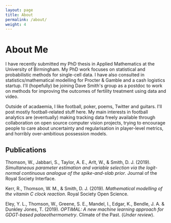 ```yaml
---
layout: page
title: About
permalink: /about/
weight: 4
---
```


# **About Me**
I have recently submitted my PhD thesis in Applied Mathematics at the University of Birmingham. My PhD work focuses on statistical and probabilistic methods for single-cell data. I have also consulted in statistics/mathematical modelling for Procter & Gamble and a cash logistics startup. I'll (hopefully) be joining Dave Smith's group as a postdoc to work on methods for improving the outcomes of fertility treatment using data and video.

Outside of acadaemia, I like football, poker, poems, Twitter and guitars. I'll post mostly football-related stuff here. My main interests in football analytics are (eventually) making tracking data freely available through collaboration on open source computer vision projects, trying to encourage people to care about uncertainty and regularisation in player-level metrics, and horribly over-ambitious possession models.

## **Publications**

Thomson, W., Jabbari, S., Taylor, A. E., Arlt, W., & Smith, D. J. (2019). *Simultaneous parameter estimation and variable selection via the logit-normal continuous analogue of the spike-and-slab prior*. Journal of the Royal Society Interface.

Kerr, R., Thomson, W. M., & Smith, D. J. (2019). *Mathematical modelling of the vitamin C clock reaction*. Royal Society Open Science.

Eley, Y. L., Thomson, W., Greene, S. E., Mandel, I., Edgar, K., Bendle, J. A. & Dunkley Jones, T. (2019).
	*OPTiMAL: A new machine learning approach for GDGT-based palaeothermometry*. Climate of the Past. (*Under review*).
